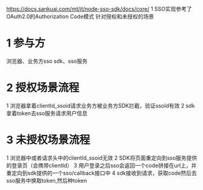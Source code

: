 https://docs.sankuai.com/mt/it/node-sso-sdk/docs/core/
1 SSO实现参考了OAuth2.0的Authorization Code模式
针对授权和未授权的场景
# 1 参与方
浏览器、业务方sso sdk、sso服务
# 2 授权场景流程
1 浏览器拿着clientId_ssoid请求业务方被业务方SDK拦截，验证ssoId有效
2 sdk拿着token去sso服务请求用户信息
# 3 未授权场景流程
1 浏览器中或者请求头中的clientId_ssoid无效
2 SDK将页面重定向到sso服务提供的登录页（会携带clientId）
3 用户登录之后sso会返回一个code拼接在url上，并重定向到sdk提供的一个sso/callback接口中
4 sdk接收到请求，获取code然后去sso服务中换取token,然后种token